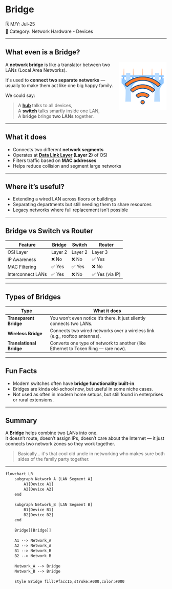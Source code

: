 # Bridge

🗓️ M/Y: Jul-25  
📂 Category: Network Hardware - Devices

---

## What even is a Bridge?

<img align="right" src="images/bridge.png" width="150px" alt="Network Bridge" />

A **network bridge** is like a translator between two LANs (Local Area Networks).

It's used to **connect two separate networks** — usually to make them act like one big happy family.

We could say:
> A **[hub](https://github.com/bwbearr/Field-Notes/blob/ce514e369aae7e6edb1b3c62f818f565ce967552/Networking/3.%20Network%20Hardware%20%26%20Topologies/3.1%20-%20Devices/3.1.2%20-%20Hub.md)** talks to all devices,  
> A **[switch](https://github.com/bwbearr/Field-Notes/blob/ce514e369aae7e6edb1b3c62f818f565ce967552/Networking/3.%20Network%20Hardware%20%26%20Topologies/3.1%20-%20Devices/3.1.3%20-%20Switch.md)** talks smartly inside one LAN,  
> A **bridge** brings **two LANs** together.

---

## What it does

- Connects two different **network segments**
- Operates at **[Data Link Layer](https://github.com/bwbearr/Field-Notes/blob/ce514e369aae7e6edb1b3c62f818f565ce967552/Networking/6.%20Reference%20Models/6.1%20-%20The%20OSI%20Model/6.1.3%20-%20Layer%202%20-%20The%20Data%20Link%20Layer.md) (Layer 2)** of OSI
- Filters traffic based on **MAC addresses**
- Helps reduce collision and segment large networks

---

## Where it’s useful?

- Extending a wired LAN across floors or buildings
- Separating departments but still needing them to share resources
- Legacy networks where full replacement isn’t possible

---

## Bridge vs Switch vs Router

| Feature           | Bridge       | Switch        | Router         |
|------------------|--------------|---------------|----------------|
| OSI Layer        | Layer 2      | Layer 2       | Layer 3        |
| IP Awareness     | ❌ No         | ❌ No          | ✅ Yes          |
| MAC Filtering    | ✅ Yes        | ✅ Yes         | ❌ No           |
| Interconnect LANs| ✅ Yes        | ❌ No          | ✅ Yes (via IP) |

---

## Types of Bridges

| Type          | What it does |
|---------------|--------------|
| **Transparent Bridge** | You won’t even notice it’s there. It just silently connects two LANs. |
| **Wireless Bridge**    | Connects two wired networks over a wireless link (e.g., rooftop antennas). |
| **Translational Bridge** | Converts one type of network to another (like Ethernet to Token Ring — rare now). |

---

## Fun Facts

- Modern switches often have **bridge functionality built-in**.
- Bridges are kinda old-school now, but useful in some niche cases.
- Not used as often in modern home setups, but still found in enterprises or rural extensions.

---

## Summary

A **Bridge** helps combine two LANs into one.  
It doesn’t route, doesn’t assign IPs, doesn’t care about the Internet — it just connects two network zones so they work together.

> Basically… it's that cool old uncle in networking who makes sure both sides of the family party together.

---

```mermaid
flowchart LR
    subgraph Network_A [LAN Segment A]
        A1[Device A1]
        A2[Device A2]
    end

    subgraph Network_B [LAN Segment B]
        B1[Device B1]
        B2[Device B2]
    end

    Bridge[[Bridge]]

    A1 --> Network_A
    A2 --> Network_A
    B1 --> Network_B
    B2 --> Network_B

    Network_A --> Bridge
    Network_B --> Bridge

    style Bridge fill:#facc15,stroke:#000,color:#000
```
